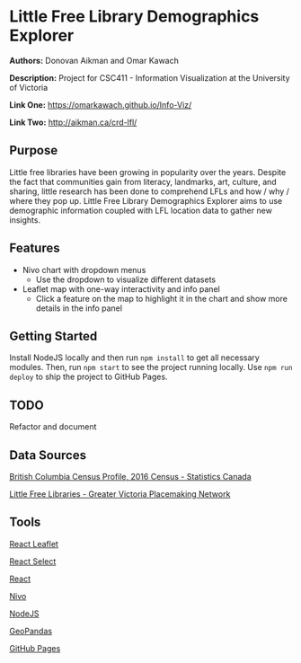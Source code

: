 # Little Free Library Demographics Explorer 

**Authors:** Donovan Aikman and Omar Kawach

**Description:** Project for CSC411 - Information Visualization at the University of Victoria

**Link One:** https://omarkawach.github.io/Info-Viz/

**Link Two:** http://aikman.ca/crd-lfl/ 

## Purpose

Little free libraries have been growing in popularity over the years.
Despite the fact that communities gain from literacy, landmarks, art, culture, and sharing, little research has been done to comprehend LFLs and how / why / where they pop up. Little Free Library Demographics Explorer aims to use demographic information coupled with LFL location data to gather new insights.

## Features
- Nivo chart with dropdown menus
  - Use the dropdown to visualize different datasets
- Leaflet map with one-way interactivity and info panel
  - Click a feature on the map to highlight it in the chart and show more details in the info panel

## Getting Started 

Install NodeJS locally and then run ```npm install``` to get all necessary modules. Then, run ```npm start``` to see the project running locally. Use ```npm run deploy``` to ship the project to GitHub Pages.

## TODO

Refactor and document

## Data Sources

[British Columbia Census Profile, 2016 Census - Statistics Canada](https://www12.statcan.gc.ca/census-recensement/2016/dp-pd/prof/details/page.cfm?Lang=E&Geo1=PR&Code1=59&Geo2=PR&Code2=01&SearchText=Canada&SearchType=Begins&SearchPR=01&B1=All&type=0)

[Little Free Libraries - Greater Victoria Placemaking Network](https://victoriaplacemaking.ca/little-free-libraries/)

## Tools

[React Leaflet](https://react-leaflet.js.org/)

[React Select](https://react-select.com/home)

[React](https://reactjs.org/)

[Nivo](https://nivo.rocks/)

[NodeJS](https://nodejs.org/en/)

[GeoPandas](https://geopandas.org/en/stable/)

[GitHub Pages](https://pages.github.com/)
